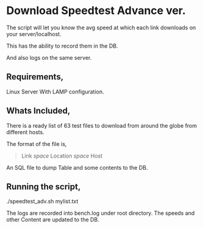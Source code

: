 # Download Speedtest Advance ver.

The script will let you know the avg speed at which each link downloads on your server/localhost.

This has the ability to record them in the DB.

And also logs on the same server.

## Requirements, 

Linux Server With LAMP configuration.

## Whats Included,

There is a ready list of 63 test files to download from around the globe from different hosts.

The format of the file is,

> Link _space_ Location _space_ Host

An SQL file to dump Table and some contents to the DB.

## Running the script,

./speedtest_adv.sh mylist.txt

The logs are recorded into bench.log under root directory.
The speeds and other Content are updated to the DB.
